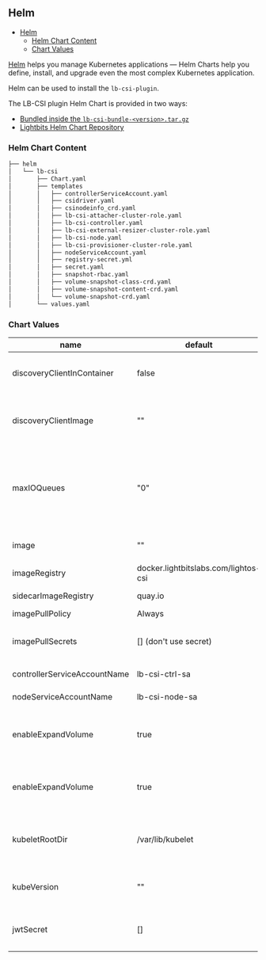 <div style="page-break-after: always;"></div>

## Helm

- [Helm](#helm)
  - [Helm Chart Content](#helm-chart-content)
  - [Chart Values](#chart-values)

[Helm](https://helm.sh/) helps you manage Kubernetes applications — Helm Charts help you define, install, and upgrade even the most complex Kubernetes application.

Helm can be used to install the `lb-csi-plugin`.

The LB-CSI plugin Helm Chart is provided in two ways:

  - [Bundled inside the `lb-csi-bundle-<version>.tar.gz`](./plugin_deployment_using_chart_in_bundle.md)
  - [Lightbits Helm Chart Repository](./plugin_deployment_using_lightbits_helm_repository.md)


### Helm Chart Content

```bash
├── helm
│   └── lb-csi
│       ├── Chart.yaml
│       ├── templates
│       │   ├── controllerServiceAccount.yaml
│       │   ├── csidriver.yaml
│       │   ├── csinodeinfo_crd.yaml
│       │   ├── lb-csi-attacher-cluster-role.yaml
│       │   ├── lb-csi-controller.yaml
│       │   ├── lb-csi-external-resizer-cluster-role.yaml
│       │   ├── lb-csi-node.yaml
│       │   ├── lb-csi-provisioner-cluster-role.yaml
│       │   ├── nodeServiceAccount.yaml
│       │   ├── registry-secret.yml
│       │   ├── secret.yaml
│       │   ├── snapshot-rbac.yaml
│       │   ├── volume-snapshot-class-crd.yaml
│       │   ├── volume-snapshot-content-crd.yaml
│       │   └── volume-snapshot-crd.yaml
│       └── values.yaml
```

### Chart Values

| name                               | default                                 | description                                      |
|------------------------------------|-----------------------------------------|--------------------------------------------------|
| discoveryClientInContainer         | false                                   | Deploy lb-nvme-discovery-client as the container in lb-csi-node pods |
| discoveryClientImage               | ""                                      | lb-nvme-discovery-client image name (string format: `<image-name>:<tag>`) |
| maxIOQueues                        | "0"                                     | Overrides the default number of I/O queues created by the driver.<br>Zero value means no override (default driver value is number of cores).  |
| image                              |  ""                                     | lb-csi-plugin image name (string format:  `<image-name>:<tag>`) |
| imageRegistry                      | docker.lightbitslabs.com/lightos-csi    | Registry to pull LightBits CSI images  |
| sidecarImageRegistry               | quay.io                                 | Registry to pull CSI sidecar images                 |
| imagePullPolicy                    | Always                                  |                                                  |
| imagePullSecrets                   | [] (don't use secret)                   | Specify docker-registry secret names as an array. [example](#using-a-custom-docker-registry)  |
| controllerServiceAccountName       | lb-csi-ctrl-sa                          | Name of controller service account                                                  |
| nodeServiceAccountName             | lb-csi-node-sa                          | Name of node service account                                                        |
| enableExpandVolume                 | true                                    | Allow volume expand feature support (supported for `k8s` v1.16 and above)           |
| enableExpandVolume                 | true                                    | Allow volume snapshot feature support (supported for `k8s` v1.17 and above)         |
| kubeletRootDir                     | /var/lib/kubelet                        | Kubelet root directory. (change only k8s deployment is different from default)      |
| kubeVersion                        | ""                                      | Target K8s version for offline manifests rendering (overrides .Capabilities.Version)|
| jwtSecret                          | []                                      | LightOS API JWT to mount as volume for controller and node pods.                    |

